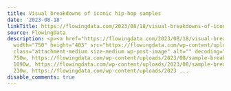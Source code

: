 ```yaml
---
title: Visual breakdowns of iconic hip-hop samples
date: '2023-08-18'
linkTitle: https://flowingdata.com/2023/08/18/visual-breakdowns-of-iconic-hip-hop-samples/
source: FlowingData
description: <p><a href="https://flowingdata.com/2023/08/18/visual-breakdowns-of-iconic-hip-hop-samples/"><img
  width="750" height="403" src="https://flowingdata.com/wp-content/uploads/2023/08/sample-breakdown-750x403.png"
  class="attachment-medium size-medium wp-post-image" alt="" decoding="async" srcset="https://flowingdata.com/wp-content/uploads/2023/08/sample-breakdown-750x403.png
  750w, https://flowingdata.com/wp-content/uploads/2023/08/sample-breakdown-1090x585.png
  1090w, https://flowingdata.com/wp-content/uploads/2023/08/sample-breakdown-210x113.png
  210w, https://flowingdata.com/wp-content/uploads/2023 ...
disable_comments: true
---
```

<p><a href="https://flowingdata.com/2023/08/18/visual-breakdowns-of-iconic-hip-hop-samples/"><img width="750" height="403" src="https://flowingdata.com/wp-content/uploads/2023/08/sample-breakdown-750x403.png" class="attachment-medium size-medium wp-post-image" alt="" decoding="async" srcset="https://flowingdata.com/wp-content/uploads/2023/08/sample-breakdown-750x403.png 750w, https://flowingdata.com/wp-content/uploads/2023/08/sample-breakdown-1090x585.png 1090w, https://flowingdata.com/wp-content/uploads/2023/08/sample-breakdown-210x113.png 210w, https://flowingdata.com/wp-content/uploads/2023 ...